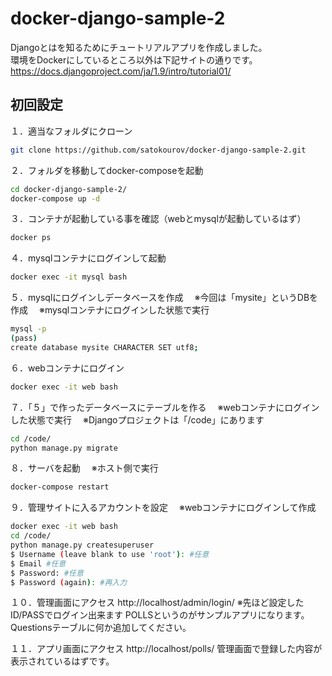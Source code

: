 # docker-django-sample-2
Djangoとはを知るためにチュートリアルアプリを作成しました。  
環境をDockerにしているところ以外は下記サイトの通りです。  
https://docs.djangoproject.com/ja/1.9/intro/tutorial01/

## 初回設定
１．適当なフォルダにクローン
```bash
git clone https://github.com/satokourov/docker-django-sample-2.git
```

２．フォルダを移動してdocker-composeを起動
```bash
cd docker-django-sample-2/
docker-compose up -d
```

３．コンテナが起動している事を確認（webとmysqlが起動しているはず）
```bash
docker ps
```

４．mysqlコンテナにログインして起動
```bash
docker exec -it mysql bash
```

５．mysqlにログインしデータベースを作成
　※今回は「mysite」というDBを作成
　※mysqlコンテナにログインした状態で実行
```bash
mysql -p
(pass)
create database mysite CHARACTER SET utf8;
```

６．webコンテナにログイン
```bash
docker exec -it web bash
```

７．「５」で作ったデータベースにテーブルを作る
　※webコンテナにログインした状態で実行
　※Djangoプロジェクトは「/code」にあります
```bash
cd /code/
python manage.py migrate
```

８．サーバを起動
　※ホスト側で実行
```bash
docker-compose restart
```

９．管理サイトに入るアカウントを設定
　※webコンテナにログインして作成
```bash
docker exec -it web bash
cd /code/ 
python manage.py createsuperuser
$ Username (leave blank to use 'root'): #任意
$ Email #任意
$ Password: #任意
$ Password (again): #再入力
```

１０．管理画面にアクセス
http://localhost/admin/login/
※先ほど設定したID/PASSでログイン出来ます
POLLSというのがサンプルアプリになります。Questionsテーブルに何か追加してください。

１１．アプリ画面にアクセス
http://localhost/polls/
管理画面で登録した内容が表示されているはずです。
